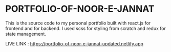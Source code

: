 # PORTFOLIO-OF-NOOR-E-JANNAT

This is the source code to my personal portfolio built with react.js for frontend and  for backend. I used scss for styling from scratch and redux for state management.

LIVE LINK : https://portfolio-of-noor-e-jannat-updated.netlify.app
